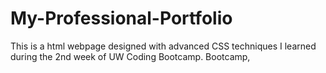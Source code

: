 # My-Professional-Portfolio
This is a html webpage designed with advanced CSS techniques I learned during the 2nd week of UW Coding Bootcamp. Bootcamp,
